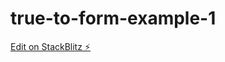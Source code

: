 # true-to-form-example-1

[Edit on StackBlitz ⚡️](https://stackblitz.com/edit/ngconf-true-to-form-jirmbm)